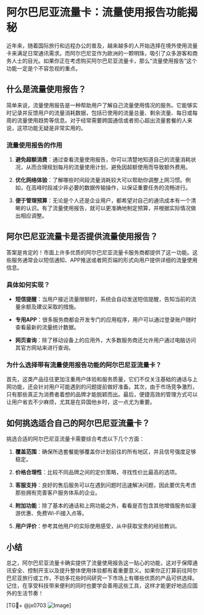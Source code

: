# 阿尔巴尼亚流量卡：流量使用报告功能揭秘

近年来，随着国际旅行和远程办公的普及，越来越多的人开始选择在境外使用流量卡来满足日常通讯需求。而阿尔巴尼亚作为欧洲的一颗明珠，吸引了众多游客和商务人士的目光。如果你正在考虑购买阿尔巴尼亚流量卡，那么“流量使用报告”这个功能一定是个不容忽视的重点。

## 什么是流量使用报告？

简单来说，流量使用报告是一种帮助用户了解自己流量使用情况的服务。它能够实时记录并反馈用户的流量消耗数据，包括已使用的流量总量、剩余流量、每日或每周的流量使用趋势等信息。对于经常需要跨国通信或者担心超出流量套餐的人来说，这项功能无疑是非常实用的。

### 流量使用报告的作用

1. **避免超额消费**：通过查看流量使用报告，你可以清楚地知道自己的流量消耗状况，从而合理规划每月的流量使用计划，避免因超额使用而导致额外费用。
   
2. **优化网络体验**：了解哪些时间段流量消耗较大可以帮助你调整上网习惯。例如，在高峰时段减少非必要的数据传输操作，以保证重要任务的流畅进行。

3. **便于管理预算**：无论是个人还是企业用户，都希望对自己的通讯成本有一个清晰的认识。有了流量使用报告，就可以更准确地制定预算，并根据实际情况做出相应调整。

## 阿尔巴尼亚流量卡是否提供流量使用报告？

答案是肯定的！市面上许多优质的阿尔巴尼亚流量卡服务商都提供了这一功能。这些服务通常会以短信通知、APP推送或者网页端的形式向用户提供详细的流量使用信息。

### 具体如何实现？

- **短信提醒**：当用户接近流量限额时，系统会自动发送短信提醒，告知当前的流量余额及建议采取的措施。
  
- **专用APP**：很多服务商都会开发专门的应用程序，用户可以通过登录账户随时查看最新的流量统计数据。

- **网页查询**：除了移动设备上的应用外，大多数服务商还允许用户通过电脑访问其官方网站来进行查询。

### 为什么选择带有流量使用报告功能的阿尔巴尼亚流量卡？

首先，这类产品往往更加注重用户体验和服务质量，它们不仅关注基础的通话与上网功能，还会针对用户可能遇到的问题提前做好准备。其次，由于市场竞争激烈，只有那些真正为消费者着想的品牌才能脱颖而出。最后，便捷高效的管理方式可以让用户省去不少麻烦，尤其是在异国他乡时，这一点尤为重要。

## 如何挑选适合自己的阿尔巴尼亚流量卡？

挑选合适的阿尔巴尼亚流量卡需要综合考虑以下几个方面：

1. **覆盖范围**：确保所选套餐能够覆盖你计划前往的所有地区，并且信号强度足够稳定。

2. **价格合理性**：比较不同品牌之间的定价策略，寻找性价比最高的选项。

3. **客服支持**：良好的售后服务可以在遇到问题时迅速解决问题，因此要优先考虑那些拥有完善客户服务体系的企业。

4. **附加功能**：除了基本的通话和上网功能之外，看看是否包含其他增值服务如漫游优惠、免费Wi-Fi接入点等。

5. **用户评价**：参考其他用户的实际使用感受，从中获取宝贵的经验教训。

## 小结

总之，阿尔巴尼亚流量卡确实提供了流量使用报告这一贴心的功能，这对于保障通讯安全、控制开支以及提升整体使用体验都有着重要意义。如果你正打算前往阿尔巴尼亚旅行或工作，不妨多花些时间研究一下市场上有哪些优质的产品可供选择。记住，在享受科技带来便利的同时也要学会善用这些工具，这样才能更好地适应国外的生活节奏！

[TG💪+ @jx0703 ![Image](https://github.com/user-attachments/assets/dbca1d08-cadb-493c-b0ec-ad6f7a83f270)]